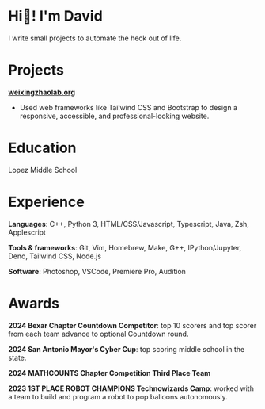 # Hi👋! I'm David

I write small projects to automate the heck out of life.

# Projects

[**weixingzhaolab.org**](https://weixingzhaolab.org/)
- Used web frameworks like Tailwind CSS and Bootstrap to design a responsive, accessible, and professional-looking website.

# Education

Lopez Middle School

# Experience

**Languages**: C++, Python 3, HTML/CSS/Javascript, Typescript, Java, Zsh, Applescript

**Tools & frameworks**: Git, Vim, Homebrew, Make, G++, IPython/Jupyter, Deno, Tailwind CSS, Node.js

**Software**: Photoshop, VSCode, Premiere Pro, Audition

# Awards

**2024 Bexar Chapter Countdown Competitor**: top 10 scorers and top scorer from each team advance to optional Countdown round.

**2024 San Antonio Mayor's Cyber Cup**: top scoring middle school in the state.

**2024 MATHCOUNTS Chapter Competition Third Place Team**

**2023 1ST PLACE ROBOT CHAMPIONS Technowizards Camp**: worked with a team to build and program a robot to pop balloons autonomously.